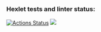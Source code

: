 ### Hexlet tests and linter status:
[![Actions Status](https://github.com/Natali7772222/frontend-project-lvl1/workflows/hexlet-check/badge.svg)](https://github.com/Natali7772222/frontend-project-lvl1/actions)
<a href="https://codeclimate.com/github/Natali7772222/frontend-project-lvl1/maintainability"><img src="https://api.codeclimate.com/v1/badges/f7375cd585fb7adc3218/maintainability" /></a>


<script id="asciicast-yy5uHVDgwzPAR24ljtOQ0ZMub" src="https://asciinema.org/a/yy5uHVDgwzPAR24ljtOQ0ZMub.js" async></script>

